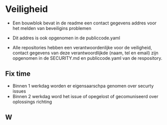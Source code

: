 # Veiligheid


- Een bouwblok bevat in de readme een contact gegevens addres voor het melden van beveiligins problemen
- Dit addres is ook opgenomen in de publiccode.yaml

- Alle repositories hebben een verantwoordenlijke voor de veiligheid, contact gegevens van deze verantwoordlijkde (naam, tel en email) zijn opgenomen in de SECURITY.md en publiccode.yaml van de respository.

## Fix time


- Binnen 1 werkdag worden er eigensaarschpa genomen over securty issues
- Binnen 2 werkdag word het issue of opegelost of gecomuniseerd over oplossings richting

## W

